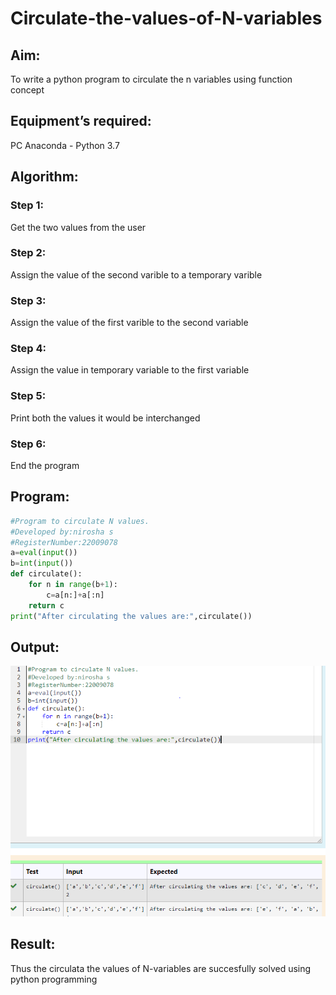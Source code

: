# Circulate-the-values-of-N-variables

## Aim:
To write a python program to circulate the n variables using function concept

## Equipment’s required:
PC
Anaconda - Python 3.7

## Algorithm: 
### Step 1: 
Get the two values from the user
### Step 2: 
Assign the value of the second varible to a temporary varible
### Step 3: 
Assign the value of the first varible to the second variable
### Step 4: 
Assign the value in temporary variable to the first variable
### Step 5: 
Print both the values it would be interchanged
### Step 6: 
End the program
## Program:
```python
#Program to circulate N values.
#Developed by:nirosha s
#RegisterNumber:22009078
a=eval(input())
b=int(input())
def circulate():
    for n in range(b+1):
        c=a[n:]+a[:n]
    return c
print("After circulating the values are:",circulate())
```
## Output:
![](output2.PNG)

## Result:
Thus the circulata the values of N-variables are succesfully solved using python programming